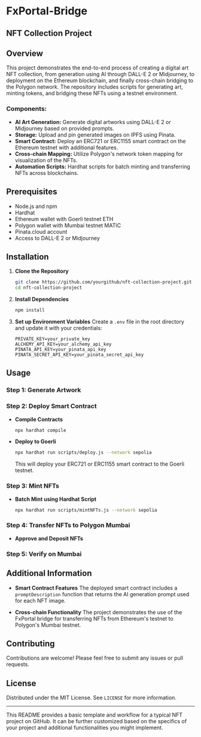 # FxPortal-Bridge

## NFT Collection Project 

## Overview
This project demonstrates the end-to-end process of creating a digital art NFT collection, from generation using AI through DALL-E 2 or Midjourney, to deployment on the Ethereum blockchain, and finally cross-chain bridging to the Polygon network. The repository includes scripts for generating art, minting tokens, and bridging these NFTs using a testnet environment.

### Components:
- **AI Art Generation:** Generate digital artworks using DALL-E 2 or Midjourney based on provided prompts.
- **Storage:** Upload and pin generated images on IPFS using Pinata.
- **Smart Contract:** Deploy an ERC721 or ERC1155 smart contract on the Ethereum testnet with additional features.
- **Cross-chain Mapping:** Utilize Polygon's network token mapping for visualization of the NFTs.
- **Automation Scripts:** Hardhat scripts for batch minting and transferring NFTs across blockchains.

## Prerequisites
- Node.js and npm
- Hardhat
- Ethereum wallet with Goerli testnet ETH
- Polygon wallet with Mumbai testnet MATIC
- Pinata.cloud account
- Access to DALL-E 2 or Midjourney

## Installation

1. **Clone the Repository**
   ```bash
   git clone https://github.com/yourgithub/nft-collection-project.git
   cd nft-collection-project
   ```

2. **Install Dependencies**
   ```bash
   npm install
   ```

3. **Set up Environment Variables**
   Create a `.env` file in the root directory and update it with your credentials:
   ```plaintext
   PRIVATE_KEY=your_private_key
   ALCHEMY_API_KEY=your_alchemy_api_key
   PINATA_API_KEY=your_pinata_api_key
   PINATA_SECRET_API_KEY=your_pinata_secret_api_key
   ```

## Usage

### Step 1: Generate Artwork
### Step 2: Deploy Smart Contract
- **Compile Contracts**
  ```bash
  npx hardhat compile
  ```
- **Deploy to Goerli**
  ```bash
  npx hardhat run scripts/deploy.js --network sepolia
  ```
  This will deploy your ERC721 or ERC1155 smart contract to the Goerli testnet.

### Step 3: Mint NFTs
- **Batch Mint using Hardhat Script**
  ```bash
  npx hardhat run scripts/mintNFTs.js --network sepolia
  ```

### Step 4: Transfer NFTs to Polygon Mumbai
- **Approve and Deposit NFTs**
### Step 5: Verify on Mumbai

## Additional Information

- **Smart Contract Features**
  The deployed smart contract includes a `promptDescription` function that returns the AI generation prompt used for each NFT image.

- **Cross-chain Functionality**
  The project demonstrates the use of the FxPortal bridge for transferring NFTs from Ethereum's testnet to Polygon's Mumbai testnet.

## Contributing
Contributions are welcome! Please feel free to submit any issues or pull requests.

## License
Distributed under the MIT License. See `LICENSE` for more information.

---

This README provides a basic template and workflow for a typical NFT project on GitHub. It can be further customized based on the specifics of your project and additional functionalities you might implement.
